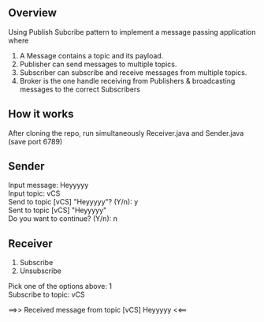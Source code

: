 ## Overview
 
Using Publish Subcribe pattern to implement a message passing application where
1. A Message contains a topic and its payload.
2. Publisher can send messages to multiple topics.
3. Subscriber can subscribe and receive messages from multiple topics.
4. Broker is the one handle receiving from Publishers & broadcasting messages to the correct Subscribers


## How it works
After cloning the repo, run simultaneously Receiver.java and Sender.java (save port 6789) 

## Sender

Input message: Heyyyyy \
Input topic: vCS \
Send to topic [vCS] "Heyyyyy"? (Y/n): y \
Sent to topic [vCS] "Heyyyyy" \
Do you want to continue? (Y/n): n 

## Receiver

1. Subscribe 
2. Unsubscribe 

Pick one of the options above: 1 \
Subscribe to topic: vCS 
 
==>> Received message from topic [vCS] Heyyyyy <<==

